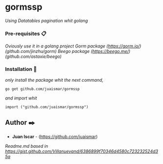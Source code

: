 # gormssp

_Using Datatables pagination whit golang_

### Pre-requisites 📋

_Oviously use it in a golang project_
_Gorm package (https://gorm.io/)(github.com/jinzhu/gorm)_
_Beego package (https://beego.me/)(github.com/astaxie/beego)_

### Installation 🔧

_only install the package whit the next command,_

```
go get github.com/juaismar/gormssp
```

_and import whit_

```
import ("github.com/juaismar/gormssp")
```

## Author ✒️

* **Juan Iscar** - (https://github.com/juaismar)



_Readme.md based in https://gist.github.com/Villanuevand/6386899f70346d4580c723232524d35a_
